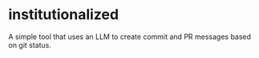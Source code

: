 # institutionalized
A simple tool that uses an LLM to create commit and PR messages based on git status. 
